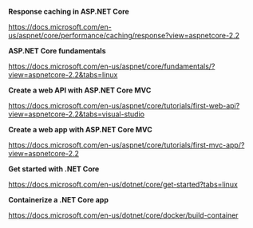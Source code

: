 <b>Response caching in ASP.NET Core</b>

https://docs.microsoft.com/en-us/aspnet/core/performance/caching/response?view=aspnetcore-2.2

<b>ASP.NET Core fundamentals</b>

https://docs.microsoft.com/en-us/aspnet/core/fundamentals/?view=aspnetcore-2.2&tabs=linux

<b>Create a web API with ASP.NET Core MVC</b>

https://docs.microsoft.com/en-us/aspnet/core/tutorials/first-web-api?view=aspnetcore-2.2&tabs=visual-studio

<b>Create a web app with ASP.NET Core MVC</b>

https://docs.microsoft.com/en-us/aspnet/core/tutorials/first-mvc-app/?view=aspnetcore-2.2

<b>Get started with .NET Core</b>

https://docs.microsoft.com/en-us/dotnet/core/get-started?tabs=linux

<b>Containerize a .NET Core app</b>

https://docs.microsoft.com/en-us/dotnet/core/docker/build-container

